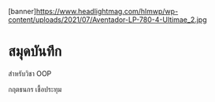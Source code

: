 [banner]https://www.headlightmag.com/hlmwp/wp-content/uploads/2021/07/Aventador-LP-780-4-Ultimae_2.jpg
# สมุดบันทึก

สำหรับวิชา OOP

กฤตธนกร เชื้อประทุม
